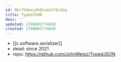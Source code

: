 ```yaml
---
id: 0kr743mxj4h8zsm1tf8z2mq
title: TypedJSON
desc: ''
updated: 1700801774028
created: 1700801774028
---
```


- [[c.software.serializer]]
- dead: since 2021
- repo: https://github.com/JohnWeisz/TypedJSON